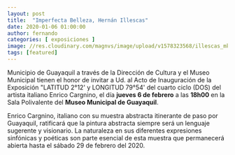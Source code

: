 ```yaml
---
layout: post
title:  "Imperfecta Belleza, Hernán Illescas"
date: 2020-01-06 01:00:00
author: fernando
categories: [ exposiciones ]
image: //res.cloudinary.com/magnvs/image/upload/v1578323568/illescas_mkq0wf.jpg
tags: [featured]
---
```


Municipio de Guayaquil a través de la Dirección de Cultura y el Museo Municipal tienen el honor de invitar a Ud. al Acto de Inauguración de la Exposición "LATITUD 2°12' y LONGITUD 79°54' del cuarto ciclo (DOS) del artista italiano Enrico Cargnino, el día **jueves 6 de febrero** a las **18h00** en la Sala Polivalente del **Museo Municipal de Guayaquil**.

Enrico Cargnino, italiano con su muestra abstracta itinerante de paso por Guayaquil, ratificará que la pintura abstracta siempre será un lenguaje sugerente y visionario. La naturaleza en sus diferentes expresiones sinfónicas y poéticas son parte esencial de esta muestra que permanecerá abierta hasta el sábado 29 de febrero del 2020.
